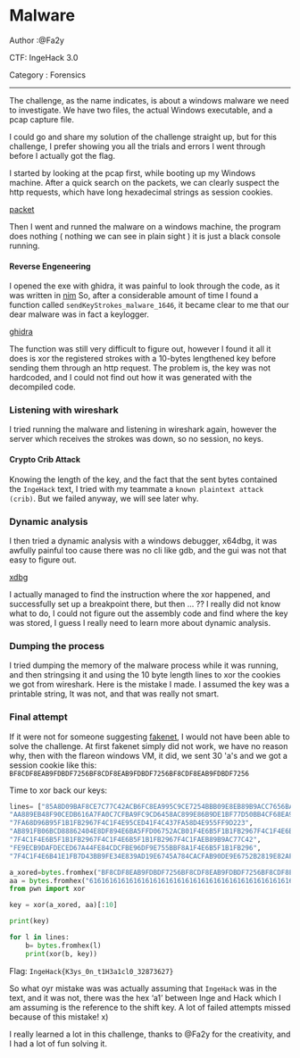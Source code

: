 # Malware

Author :@Fa2y

CTF: IngeHack 3.0

Category : Forensics

---

The challenge, as the name indicates, is about a windows malware we need to investigate.
We have two files, the actual Windows executable, and a pcap capture file.

I could go and share my solution of the challenge straight up, but for this challenge, I prefer showing you all the trials and errors I went through before I actually got the flag.

I started by looking at the pcap first, while booting up my Windows machine.
After a quick search on the packets, we can clearly suspect the http requests, which have long hexadecimal strings as session cookies.

[packet](img/packet.png)

Then I went and runned the malware on a windows machine, the program does nothing ( nothing we can see in plain sight ) it is just a black console running.

#### Reverse Engeneering

I opened the exe with ghidra, it was painful to look through the code, as it was written in [nim](https://nim-lang.org)
So, after a considerable amount of time I found a function called `sendKeyStrokes_malware_1646`, it became clear to me that our dear malware was in fact a keylogger.

[ghidra](img/ghidra.png)

The function was still very difficult to figure out, however I found it all it does is xor the registered strokes with a 10-bytes lengthened key before sending them through an http request.
The problem is, the key was not hardcoded, and I could not find out how it was generated with the decompiled code.

### Listening with wireshark

I tried running the malware and listening in wireshark again, however the server which receives the strokes was down, so no session, no keys.

#### Crypto Crib Attack

Knowing the length of the key, and the fact that the sent bytes contained the `IngeHack` text, I tried with my teammate a `known plaintext attack (crib)`.
But we failed anyway, we will see later why.

### Dynamic analysis

I then tried a dynamic analysis with a windows debugger, x64dbg, it was awfully painful too cause there was no cli like gdb, and the gui was not that easy to figure out.

[xdbg](img/xdbg.png)

I actually managed to find the instruction where the xor happened, and successfully set up a breakpoint there, but then ... ??
I really did not know what to do, I could not figure out the assembly code and find where the key was stored, I guess I really need to learn more about dynamic analysis.

### Dumping the process

I tried dumping the memory of the malware process while it was running, and then stringsing it and using the 10 byte length lines to xor the cookies we got from wireshark.
Here is the mistake I made. I assumed the key was a printable string, It was not, and that was really not smart.

### Final attempt

If it were not for someone suggesting [fakenet](https://github.com/mandiant/flare-fakenet-ng), I would not have been able to solve the challenge.
At first fakenet simply did not work, we have no reason why, then with the flareon windows VM, it did, we sent 30 'a's and we got a session cookie like this:
`BF8CDF8EAB9FDBDF7256BF8CDF8EAB9FDBDF7256BF8CDF8EAB9FDBDF7256`

Time to xor back our keys:

```python
lines= ["85A8D09BAF8CE7C77C42ACB6FC8EA995C9CE7254BBB09E8EB89B9ACC7656BA84D088EA9F9ACD7654AC88CACFA491",
"AA889EB48F90CEDB616A7FA0C7CFBA9FC9CD6458AC899E86B9DE1BF77D50BB4CF68EA995",
"7FA68D96B95F1B1FB2967F4C1F4E95CED41F4C437FA58D4E955FF9D223",
"AB891FB06BCD88862404E8DF894E6BA5FFD06752ACB01F4E6B5F1B1FB2967F4C1F4E6B",
"7F4C1F4E6B5F1B1FB2967F4C1F4E6B5F1B1FB2967F4C1FAEB89B9AC77C42",
"FE9ECB9DAFDECED67A44FE84CDCFBE96DF9E755BBF8A1F4E6B5F1B1FB296",
"7F4C1F4E6B41E1FB7D43BB9FE34E839AD19E6745A784CACFAB90DE9E6752B2819E82AFDE"]

a_xored=bytes.fromhex("BF8CDF8EAB9FDBDF7256BF8CDF8EAB9FDBDF7256BF8CDF8EAB9FDBDF7256")
aa = bytes.fromhex("616161616161616161616161616161616161616161616161616161616161") 
from pwn import xor

key = xor(a_xored, aa)[:10]

print(key)	

for l in lines:
	b= bytes.fromhex(l)
	print(xor(b, key))
```

Flag: `IngeHack{K3ys_0n_t1H3a1cl0_32873627}`

So what oyr mistake was was actually assuming that `IngeHack` was in the text, and it was not, there was the hex ‘a1’ between Inge and Hack which I am assuming is the reference to the shift key.
A lot of failed attempts missed because of this mistake! x)

I really learned a lot in this challenge, thanks to @Fa2y for the creativity, and I had a lot of fun solving it.
